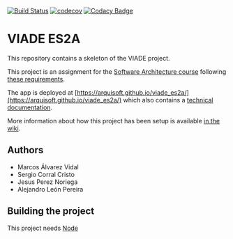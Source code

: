 [![Build Status](https://travis-ci.org/Arquisoft/viade_es2a.svg?branch=master)](https://travis-ci.org/Arquisoft/viade_es2a)
[![codecov](https://codecov.io/gh/Arquisoft/viade_es2a/branch/master/graph/badge.svg)](https://codecov.io/gh/Arquisoft/viade_es2a)
[![Codacy Badge](https://api.codacy.com/project/badge/Grade/0cbfbb7da46c44b484c6da73109b4deb)](https://www.codacy.com/gh/Arquisoft/viade_es2a?utm_source=github.com&amp;utm_medium=referral&amp;utm_content=Arquisoft/viade_es2a&amp;utm_campaign=Badge_Grade)

# VIADE ES2A

This repository contains a skeleton of the VIADE project.

This project is an assignment for the [Software Architecture course](https://arquisoft.github.io/) following [these requirements](https://labra.solid.community/public/SoftwareArchitecture/AssignmentDescription/).

The app is deployed at [https://arquisoft.github.io/viade_es2a/](https://arquisoft.github.io/viade_es2a/) which also contains a [technical documentation](https://arquisoft.github.io/viade_es2a/docs).

More information about how this project has been setup is available [in the wiki](https://github.com/Arquisoft/viade_es2a/wiki).

## Authors
-  Marcos Álvarez Vidal
-  Sergio Corral Cristo
-  Jesus Perez Noriega
-  Alejandro León Pereira


## Building the project

This project needs [Node](https://nodejs.org/)